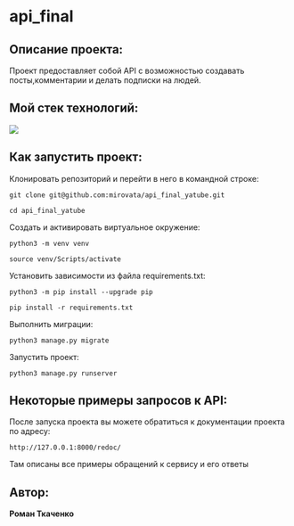 # api_final
## Описание проекта:

Проект предоставляет собой API с возможностью создавать посты,комментарии и делать подписки на людей.

## Мой стек технологий:

<img src="https://img.shields.io/badge/Python-FFFAFA?style=for-the-badge&logo=python&logoColor=black"/>

## Как запустить проект: 

Клонировать репозиторий и перейти в него в командной строке:

```
git clone git@github.com:mirovata/api_final_yatube.git
```
```
cd api_final_yatube
```

Cоздать и активировать виртуальное окружение:
```
python3 -m venv venv
```
```
source venv/Scripts/activate
```
Установить зависимости из файла requirements.txt:
```
python3 -m pip install --upgrade pip
```
```
pip install -r requirements.txt
```

Выполнить миграции:
```
python3 manage.py migrate
```
Запустить проект:
```
python3 manage.py runserver
```
## Некоторые примеры запросов к API:

После запуска проекта вы можете обратиться к документации проекта по адресу:

```
http://127.0.0.1:8000/redoc/
```

Там описаны все примеры обращений к сервису и его ответы

## Автор:

**Роман Ткаченко**
